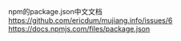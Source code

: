 npm的package.json中文文档
	https://github.com/ericdum/mujiang.info/issues/6
	https://docs.npmjs.com/files/package.json